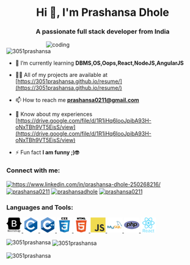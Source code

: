 <h1 align="center">Hi 👋, I'm Prashansa Dhole</h1>
<h3 align="center">A passionate full stack developer from India</h3>
<img align="right" alt="coding" width="400" src="https://camo.githubusercontent.com/706457c438d2031942745299f52de650adf45a3b87de1ded443696b405dd881d/68747470733a2f2f63646e2e6472696262626c652e636f6d2f75736572732f343035353439342f73637265656e73686f74732f31353231353735362f6d656469612f64326236366334636130313932616132366431303334343862336431353138622e676966">
<p align="left"> <img src="https://komarev.com/ghpvc/?username=3051prashansa&label=Profile%20views&color=0e75b6&style=flat" alt="3051prashansa" /> </p>

- 🌱 I’m currently learning **DBMS,OS,Oops,React,NodeJS,AngularJS**

- 👨‍💻 All of my projects are available at [https://3051prashansa.github.io/resume/](https://3051prashansa.github.io/resume/)

- 📫 How to reach me **prashansa0211@gmail.com**

- 📄 Know about my experiences [https://drive.google.com/file/d/1R1iHq6IooJpibA93H-oNxTBh9VT5EisS/view](https://drive.google.com/file/d/1R1iHq6IooJpibA93H-oNxTBh9VT5EisS/view)

- ⚡ Fun fact **I am funny ;)🤓**

<h3 align="left">Connect with me:</h3>
<p align="left">
<a href="https://linkedin.com/in/https://www.linkedin.com/in/prashansa-dhole-250268216/" target="blank"><img align="center" src="https://raw.githubusercontent.com/rahuldkjain/github-profile-readme-generator/master/src/images/icons/Social/linked-in-alt.svg" alt="https://www.linkedin.com/in/prashansa-dhole-250268216/" height="30" width="40" /></a>
<a href="https://www.codechef.com/users/prashansa0211" target="blank"><img align="center" src="https://cdn.jsdelivr.net/npm/simple-icons@3.1.0/icons/codechef.svg" alt="prashansa0211" height="30" width="40" /></a>
<a href="https://www.leetcode.com/prashansadhole" target="blank"><img align="center" src="https://raw.githubusercontent.com/rahuldkjain/github-profile-readme-generator/master/src/images/icons/Social/leet-code.svg" alt="prashansadhole" height="30" width="40" /></a>
<a href="https://auth.geeksforgeeks.org/user/prashansa0211" target="blank"><img align="center" src="https://raw.githubusercontent.com/rahuldkjain/github-profile-readme-generator/master/src/images/icons/Social/geeks-for-geeks.svg" alt="prashansa0211" height="30" width="40" /></a>
</p>

<h3 align="left">Languages and Tools:</h3>
<p align="left"> <a href="https://getbootstrap.com" target="_blank" rel="noreferrer"> <img src="https://raw.githubusercontent.com/devicons/devicon/master/icons/bootstrap/bootstrap-plain-wordmark.svg" alt="bootstrap" width="40" height="40"/> </a> <a href="https://www.cprogramming.com/" target="_blank" rel="noreferrer"> <img src="https://raw.githubusercontent.com/devicons/devicon/master/icons/c/c-original.svg" alt="c" width="40" height="40"/> </a> <a href="https://www.w3schools.com/cpp/" target="_blank" rel="noreferrer"> <img src="https://raw.githubusercontent.com/devicons/devicon/master/icons/cplusplus/cplusplus-original.svg" alt="cplusplus" width="40" height="40"/> </a> <a href="https://www.w3schools.com/css/" target="_blank" rel="noreferrer"> <img src="https://raw.githubusercontent.com/devicons/devicon/master/icons/css3/css3-original-wordmark.svg" alt="css3" width="40" height="40"/> </a> <a href="https://www.w3.org/html/" target="_blank" rel="noreferrer"> <img src="https://raw.githubusercontent.com/devicons/devicon/master/icons/html5/html5-original-wordmark.svg" alt="html5" width="40" height="40"/> </a> <a href="https://developer.mozilla.org/en-US/docs/Web/JavaScript" target="_blank" rel="noreferrer"> <img src="https://raw.githubusercontent.com/devicons/devicon/master/icons/javascript/javascript-original.svg" alt="javascript" width="40" height="40"/> </a> <a href="https://www.mysql.com/" target="_blank" rel="noreferrer"> <img src="https://raw.githubusercontent.com/devicons/devicon/master/icons/mysql/mysql-original-wordmark.svg" alt="mysql" width="40" height="40"/> </a> <a href="https://www.php.net" target="_blank" rel="noreferrer"> <img src="https://raw.githubusercontent.com/devicons/devicon/master/icons/php/php-original.svg" alt="php" width="40" height="40"/> </a> <a href="https://reactjs.org/" target="_blank" rel="noreferrer"> <img src="https://raw.githubusercontent.com/devicons/devicon/master/icons/react/react-original-wordmark.svg" alt="react" width="40" height="40"/> </a> </p>

<p><img align="left" src="https://github-readme-stats.vercel.app/api/top-langs?username=3051prashansa&show_icons=true&locale=en&layout=compact" alt="3051prashansa" /></p>

<p>&nbsp;<img align="center" src="https://github-readme-stats.vercel.app/api?username=3051prashansa&show_icons=true&locale=en" alt="3051prashansa" /></p>

<p><img align="center" src="https://github-readme-streak-stats.herokuapp.com/?user=3051prashansa&" alt="3051prashansa" /></p>
